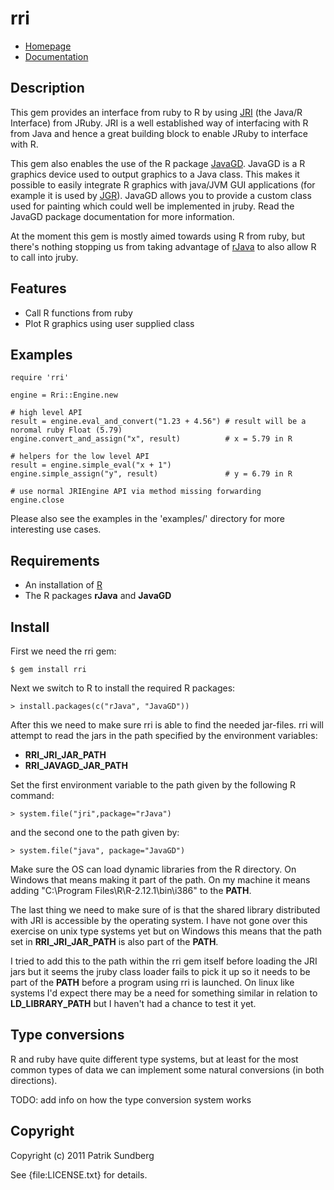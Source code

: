 # rri

* [Homepage](http://rubygems.org/gems/rri)
* [Documentation](http://rubydoc.info/gems/rri/frames)

## Description

This gem provides an interface from ruby to R by using [JRI](http://www.rforge.net/JRI/) 
(the Java/R Interface) from JRuby. JRI is a well established way of interfacing with R from Java
and hence a great building block to enable JRuby to interface with R.

This gem also enables the use of the R package [JavaGD](http://www.rforge.net/JavaGD/). JavaGD is
a R graphics device used to output graphics to a Java class. This makes it possible to easily
integrate R graphics with java/JVM GUI applications (for example it is used by
[JGR](http://www.rforge.net/JGR/)). JavaGD allows you to provide a custom class used for painting 
which could well be implemented in jruby. Read the JavaGD package documentation for more information.

At the moment this gem is mostly aimed towards using R from ruby, but there's nothing stopping us
from taking advantage of [rJava](http://www.rforge.net/rJava/) to also allow R to call into jruby.

## Features

* Call R functions from ruby
* Plot R graphics using user supplied class

## Examples

    require 'rri'
    
    engine = Rri::Engine.new
    
    # high level API
    result = engine.eval_and_convert("1.23 + 4.56") # result will be a noromal ruby Float (5.79)
    engine.convert_and_assign("x", result)          # x = 5.79 in R
    
    # helpers for the low level API
    result = engine.simple_eval("x + 1")
    engine.simple_assign("y", result)               # y = 6.79 in R
    
    # use normal JRIEngine API via method missing forwarding
    engine.close
    
Please also see the examples in the 'examples/' directory for more interesting use cases.

## Requirements

* An installation of [R](http://www.r-project.org/)
* The R packages **rJava** and **JavaGD**

## Install

First we need the rri gem:

    $ gem install rri

Next we switch to R to install the required R packages:

    > install.packages(c("rJava", "JavaGD"))

After this we need to make sure rri is able to find the needed jar-files. rri will attempt
to read the jars in the path specified by the environment variables:

* **RRI_JRI_JAR_PATH**
* **RRI_JAVAGD_JAR_PATH**

Set the first environment variable to the path given by the following R command:

    > system.file("jri",package="rJava")
  
and the second one to the path given by:

    > system.file("java", package="JavaGD")

Make sure the OS can load dynamic libraries from the R directory. On Windows that means
making it part of the path. On my machine it means adding "C:\Program Files\R\R-2.12.1\bin\i386"
to the **PATH**.

The last thing we need to make sure of is that the shared library distributed with JRI is
accessible by the operating system. I have not gone over this exercise on unix type systems
yet but on Windows this means that the path set in **RRI_JRI_JAR_PATH** is also part of the
**PATH**.

I tried to add this to the path within the rri gem itself before loading the JRI jars
but it seems the jruby class loader fails to pick it up so it needs to be part of the **PATH** 
before a program using rri is launched. On linux like systems I'd expect there may be a need
for something similar in relation to **LD_LIBRARY_PATH** but I haven't had a chance to test it yet.

## Type conversions

R and ruby have quite different type systems, but at least for the most common types of
data we can implement some natural conversions (in both directions).

TODO: add info on how the type conversion system works

## Copyright

Copyright (c) 2011 Patrik Sundberg

See {file:LICENSE.txt} for details.
